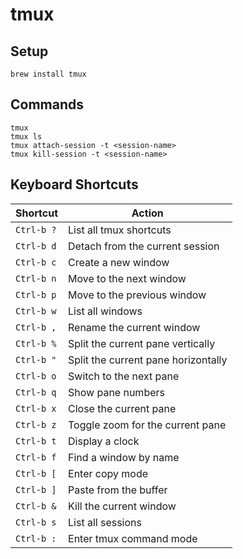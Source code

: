 # tmux

## Setup

```
brew install tmux
```

## Commands

```
tmux
tmux ls
tmux attach-session -t <session-name>
tmux kill-session -t <session-name>
```

## Keyboard Shortcuts

| **Shortcut** | **Action**                          |
| ------------ | ----------------------------------- |
| `Ctrl-b ?`   | List all tmux shortcuts             |
| `Ctrl-b d`   | Detach from the current session     |
| `Ctrl-b c`   | Create a new window                 |
| `Ctrl-b n`   | Move to the next window             |
| `Ctrl-b p`   | Move to the previous window         |
| `Ctrl-b w`   | List all windows                    |
| `Ctrl-b ,`   | Rename the current window           |
| `Ctrl-b %`   | Split the current pane vertically   |
| `Ctrl-b "`   | Split the current pane horizontally |
| `Ctrl-b o`   | Switch to the next pane             |
| `Ctrl-b q`   | Show pane numbers                   |
| `Ctrl-b x`   | Close the current pane              |
| `Ctrl-b z`   | Toggle zoom for the current pane    |
| `Ctrl-b t`   | Display a clock                     |
| `Ctrl-b f`   | Find a window by name               |
| `Ctrl-b [`   | Enter copy mode                     |
| `Ctrl-b ]`   | Paste from the buffer               |
| `Ctrl-b &`   | Kill the current window             |
| `Ctrl-b s`   | List all sessions                   |
| `Ctrl-b :`   | Enter tmux command mode             |
